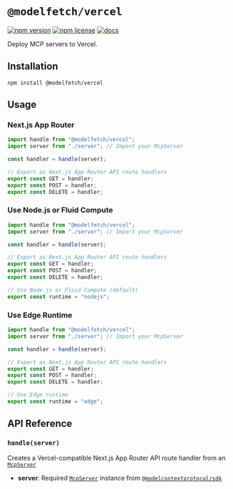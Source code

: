 # `@modelfetch/vercel`

[![npm version](https://img.shields.io/npm/v/@modelfetch/vercel.svg)](https://www.npmjs.com/package/@modelfetch/vercel)
[![npm license](https://img.shields.io/npm/l/@modelfetch/vercel.svg)](https://www.npmjs.com/package/@modelfetch/vercel)
[![docs](https://img.shields.io/badge/docs-modelfetch.com-blue)](https://www.modelfetch.com/docs/runtime/vercel)

Deploy MCP servers to Vercel.

## Installation

```npm
npm install @modelfetch/vercel
```

## Usage

### Next.js App Router

```typescript
import handle from "@modelfetch/vercel";
import server from "./server"; // Import your McpServer

const handler = handle(server);

// Export as Next.js App Router API route handlers
export const GET = handler;
export const POST = handler;
export const DELETE = handler;
```

### Use Node.js or Fluid Compute

```typescript
import handle from "@modelfetch/vercel";
import server from "./server"; // Import your McpServer

const handler = handle(server);

// Export as Next.js App Router API route handlers
export const GET = handler;
export const POST = handler;
export const DELETE = handler;

// Use Node.js or Fluid Compute (default)
export const runtime = "nodejs";
```

### Use Edge Runtime

```typescript
import handle from "@modelfetch/vercel";
import server from "./server"; // Import your McpServer

const handler = handle(server);

// Export as Next.js App Router API route handlers
export const GET = handler;
export const POST = handler;
export const DELETE = handler;

// Use Edge runtime
export const runtime = "edge";
```

## API Reference

### `handle(server)`

Creates a Vercel-compatible Next.js App Router API route handler from an [`McpServer`](https://github.com/modelcontextprotocol/typescript-sdk?tab=readme-ov-file#server)

- **server**: Required [`McpServer`](https://github.com/modelcontextprotocol/typescript-sdk?tab=readme-ov-file#server) instance from [`@modelcontextprotocol/sdk`](https://github.com/modelcontextprotocol/typescript-sdk)
